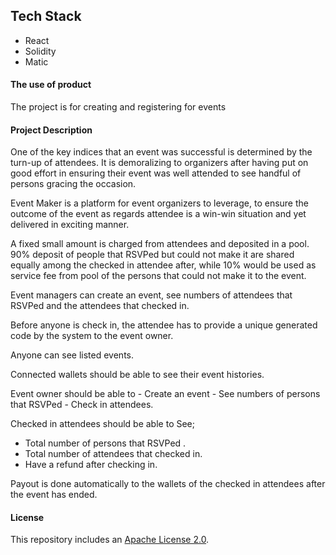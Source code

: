 
## Tech Stack
 - React
 - Solidity
 - Matic
#### The use of product
The project is for creating and registering for events

#### Project Description
One of the key indices that an event was successful is determined by the turn-up of attendees. It is demoralizing to organizers after having put on good effort in ensuring their event was well attended to see handful of persons gracing the occasion.

Event Maker is a platform for event organizers to leverage, to ensure the outcome of the event as regards attendee is a win-win situation and yet delivered in exciting manner.

A fixed small amount is charged from attendees and deposited in a pool. 90% deposit of people that RSVPed but could not make it are shared equally among the checked in attendee after, while 10% would be used as service fee from pool of the persons that could not make it to the event.

Event managers can create an event, see numbers of attendees that RSVPed and the attendees that checked in.

Before anyone is check in, the attendee has to provide a unique generated code by the system to the event owner.

Anyone can see listed events.

Connected wallets should be able to see their event histories.

Event owner should be able to - Create an event - See numbers of persons that RSVPed - Check in attendees.

Checked in attendees should be able to See;
- Total number of persons that RSVPed .
- Total number of attendees that checked in.
- Have a refund after checking in.

Payout is done automatically to the wallets of the checked in attendees after the event has ended.

#### License
This repository includes an [Apache License 2.0](https://github.com/cjustinobi/build-with-celo-hackathon/blob/event-hub/LICENSE/).
